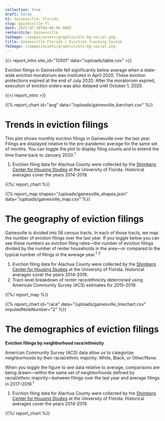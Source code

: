 ```yaml
---
collection: true
draft: false
h1: Gainesville, Florida
slug: gainesville-fl
date: 2022-07-20T04:00:00.000Z
rentersSite: Gainesville
twImage: /images/assets/graphics/ets-bg-social.png
title: Gainesville Florida | Eviction Tracking System
fbImage: /images/assets/graphics/ets-bg-social.png
---
```

{{< report_intro site_id="12001" data="/uploads/table.csv" >}}

Eviction filings in Gainesville fell significantly below average when a state-wide eviction moratorium was instituted in April 2020. These eviction protections expired at the end of July 2020. After the moratorium expired, execution of eviction orders was also delayed until October 1, 2020.

{{</ report_intro >}}


{{% report_chart id="avg" data="/uploads/gainesville_barchart.csv" %}}

# Trends in eviction filings

This plot shows monthly eviction filings in Gainesville over the last year. Filings are displayed relative to the pre-pandemic average for the same set of months. You can toggle the plot to display filing counts and to extend the time frame back to January 2020.<sup>1</sup>

1. Eviction filing data for Alachua County were collected by the [Shimberg Center for Housing Studies](http://www.shimberg.ufl.edu/) at the University of Florida. Historical averages cover the years 2014-2019.

{{%/ report_chart %}}



{{% report_map shapes="/uploads/gainesville_shapes.json" data="/uploads/gainesville_map.csv" %}}

# The geography of eviction filings

Gainesville is divided into 56 census tracts. In each of those tracts, we map the number of eviction filings over the last year. If you toggle below you can see these numbers as eviction filing rates—the number of eviction filings divided by the number of renter households in the area—or compared to the typical number of filings in the average year.<sup>1</sup> <sup>2</sup>

1. Eviction filing data for Alachua County were collected by the [Shimberg Center for Housing Studies](http://www.shimberg.ufl.edu/) at the University of Florida. Historical averages cover the years 2014-2019.
2. Tract-level breakdown of renter race/ethnicity determined using American Community Survey (ACS) estimates for 2015–2019.

{{%/ report_map %}}


{{% report_chart id="race" data="/uploads/gainesville_linechart.csv" imputedNoteNumber="2" %}}

# The demographics of eviction filings

**Eviction filings by neighborhood race/ethnicity**

American Community Survey (ACS) data allow us to categorize neighborhoods by their racial/ethnic majority: White, Black, or Other/None. 

When you toggle the figure to see data relative to average, comparisons are being drawn—within the same set of neighborhoods defined by racial/ethnic majority—between filings over the last year and average filings in 2017–2019.<sup>1</sup>

1. Eviction filing data for Alachua County were collected by the [Shimberg Center for Housing Studies](http://www.shimberg.ufl.edu/) at the University of Florida. Historical averages cover the years 2014-2019.

{{%/ report_chart %}}